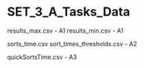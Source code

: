 # SET_3_A_Tasks_Data

results_max.csv - A1
results_min.csv - A1

sorts_time.csv
sort_times_thresholds.csv - A2

quickSortsTime.csv - A3
